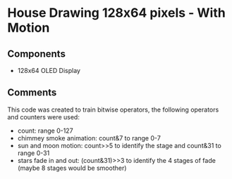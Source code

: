 # House Drawing 128x64 pixels - With Motion

## Components
- 128x64 OLED Display

## Comments
This code was created to train bitwise operators, the following operators and counters were used:
- count: range 0-127
- chimmey smoke animation: count&7 to range 0-7
- sun and moon motion: count>>5 to identify the stage and count&31 to range 0-31
- stars fade in and out: (count&31)>>3 to identify the 4 stages of fade (maybe 8 stages would be smoother)
